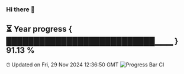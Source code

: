 ### Hi there 👋
⏳ Year progress { ███████████████████████████▁▁▁ } 91.13 %
---
⏰ Updated on Fri, 29 Nov 2024 12:36:50 GMT
![Progress Bar CI](https://github.com/liununu/liununu/workflows/Progress%20Bar%20CI/badge.svg)
